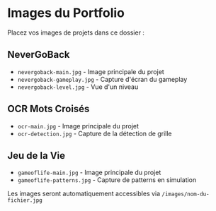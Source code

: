 # Images du Portfolio

Placez vos images de projets dans ce dossier :

## NeverGoBack
- `nevergoback-main.jpg` - Image principale du projet
- `nevergoback-gameplay.jpg` - Capture d'écran du gameplay
- `nevergoback-level.jpg` - Vue d'un niveau

## OCR Mots Croisés
- `ocr-main.jpg` - Image principale du projet
- `ocr-detection.jpg` - Capture de la détection de grille

## Jeu de la Vie
- `gameoflife-main.jpg` - Image principale du projet
- `gameoflife-patterns.jpg` - Capture de patterns en simulation

Les images seront automatiquement accessibles via `/images/nom-du-fichier.jpg`
